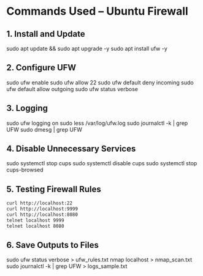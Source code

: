# Commands Used – Ubuntu Firewall 

## 1. Install and Update
sudo apt update && sudo apt upgrade -y
sudo apt install ufw -y

## 2. Configure UFW
sudo ufw enable
sudo ufw allow 22
sudo ufw default deny incoming
sudo ufw default allow outgoing
sudo ufw status verbose

## 3. Logging
sudo ufw logging on
sudo less /var/log/ufw.log
sudo journalctl -k | grep UFW
sudo dmesg | grep UFW

## 4. Disable Unnecessary Services
sudo systemctl stop cups
sudo systemctl disable cups
sudo systemctl stop cups-browsed

## 5. Testing Firewall Rules
```bash
curl http://localhost:22
curl http://localhost:9999
curl http://localhost:8080
telnet localhost 9999
telnet localhost 8080
```



## 6. Save Outputs to Files
sudo ufw status verbose > ufw_rules.txt
nmap localhost > nmap_scan.txt
sudo journalctl -k | grep UFW > logs_sample.txt
